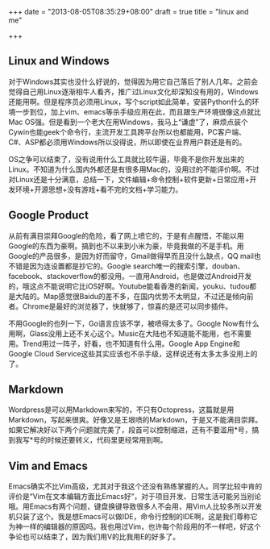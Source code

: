 +++
date = "2013-08-05T08:35:29+08:00"
draft = true
title = "linux and me"

+++



## Linux and Windows

对于Windows其实也没什么好说的，觉得因为用它自己落后了别人几年。之前会觉得自己用Linux逐渐相牛人看齐，推广过Linux文化却深知没有用的，Windows还能用啊。但是程序员必须用Linux，写个script如此简单，安装Python什么的环境一步到位，加上vim、emacs等杀手级应用在此，而且跟生产环境很像这点就比Mac OS强。但是看到一个老大在用Windows，我马上“谦虚”了，麻烦点装个Cywin也能geek个命令行，主流开发工具跨平台所以也都能用，PC客户端、C#、ASP都必须用Windows所以没得说，所以即使在业界用户群还是有的。

OS之争可以结束了，没有说用什么工具就比较牛逼，毕竟不是你开发出来的Linux。不知道为什么国内外都还是有很多用Mac的，没用过的不能评价啊。不过对Linux还是十分满意，总结一下，文件编辑+命令控制+软件更新+日常应用+开发环境+开源思想+没有游戏+看不完的文档+学习能力。

## Google Product

从前有满目崇拜Google的危险，看了网上喷它的，于是有点醒悟，不能以用Google的东西为豪啊。搞到也不以来到小米为豪，毕竟我做的不是手机。用Google的产品很多，是因为好而留守，Gmail做得早而且没什么缺点，QQ mail也不错是因为连设置都是抄它的。Google search唯一的搜索引擎，douban、facebook、stackoverflow的都没用。一直用Android，也是做过Android开发的，哦这点不能说明它比iOS好啊。Youtube能看香港的新闻，youku、tudou都是大陆的。Map感觉很Baidu的差不多，在国内优势不太明显，不过还是倾向前者。Chrome是最好的浏览器了，快就够了，惊喜的是还可以同步插件。

不用Google的也列一下，Go语言应该不学，被喷得太多了。Google Now有什么用啊，Glass没用上还不关心这个。Music在大陆也不知道能不能用，也不需要用。Trend用过一阵子，好看，也不知道有什么用。Google App Engine和Google Cloud Service这些其实应该也不杀手级，这样说还有太多太多没用上的了。

## Markdown

Wordpress是可以用Markdown来写的，不只有Octopress，这篇就是用Markdown，写起来很爽。好像又是王垠喷的Markdown，于是又不能满目崇拜。如果它解决好以下两个问题就完美了，段首可以控制缩进，还有不要滥用\*号，搞到我写\*号的时候还要转义，代码里更经常用到啊。

## Vim and Emacs

Emacs确实不比Vim高级，尤其对于我这个还没有熟练掌握的人。同学比较中肯的评价是“Vim在文本编辑方面比Emacs好”，对于项目开发、日常生活可能另当别论哦。用Emacs有两个问题，键盘换键导致很多人不会用，用Vim人比较多所以开发机只装了这个。我是想Emacs可以做IDE，命令行控制的IDE啊，这是我们尊称它为神一样的编辑器的原因吗。我也用过Vim，也许每个阶段用的不一样吧，好这个争论也可以结束了，因为我们用V的比我用E的好多了。

